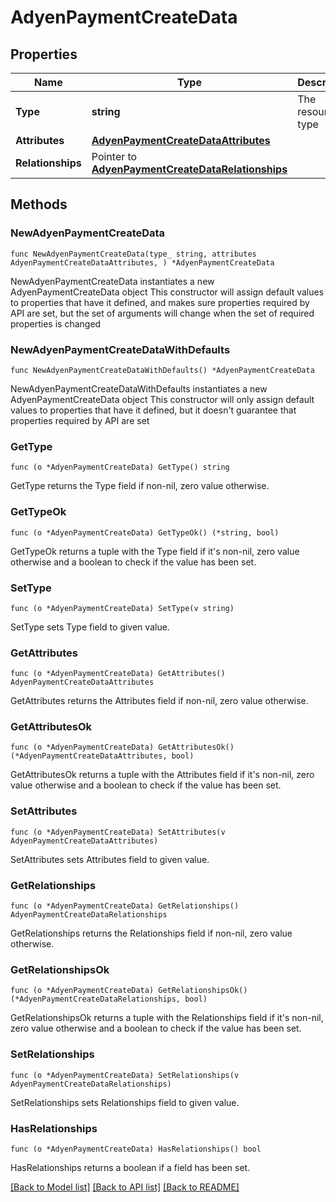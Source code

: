 # AdyenPaymentCreateData

## Properties

Name | Type | Description | Notes
------------ | ------------- | ------------- | -------------
**Type** | **string** | The resource&#39;s type | [default to "adyen_payments"]
**Attributes** | [**AdyenPaymentCreateDataAttributes**](AdyenPaymentCreateDataAttributes.md) |  | 
**Relationships** | Pointer to [**AdyenPaymentCreateDataRelationships**](AdyenPaymentCreateDataRelationships.md) |  | [optional] 

## Methods

### NewAdyenPaymentCreateData

`func NewAdyenPaymentCreateData(type_ string, attributes AdyenPaymentCreateDataAttributes, ) *AdyenPaymentCreateData`

NewAdyenPaymentCreateData instantiates a new AdyenPaymentCreateData object
This constructor will assign default values to properties that have it defined,
and makes sure properties required by API are set, but the set of arguments
will change when the set of required properties is changed

### NewAdyenPaymentCreateDataWithDefaults

`func NewAdyenPaymentCreateDataWithDefaults() *AdyenPaymentCreateData`

NewAdyenPaymentCreateDataWithDefaults instantiates a new AdyenPaymentCreateData object
This constructor will only assign default values to properties that have it defined,
but it doesn't guarantee that properties required by API are set

### GetType

`func (o *AdyenPaymentCreateData) GetType() string`

GetType returns the Type field if non-nil, zero value otherwise.

### GetTypeOk

`func (o *AdyenPaymentCreateData) GetTypeOk() (*string, bool)`

GetTypeOk returns a tuple with the Type field if it's non-nil, zero value otherwise
and a boolean to check if the value has been set.

### SetType

`func (o *AdyenPaymentCreateData) SetType(v string)`

SetType sets Type field to given value.


### GetAttributes

`func (o *AdyenPaymentCreateData) GetAttributes() AdyenPaymentCreateDataAttributes`

GetAttributes returns the Attributes field if non-nil, zero value otherwise.

### GetAttributesOk

`func (o *AdyenPaymentCreateData) GetAttributesOk() (*AdyenPaymentCreateDataAttributes, bool)`

GetAttributesOk returns a tuple with the Attributes field if it's non-nil, zero value otherwise
and a boolean to check if the value has been set.

### SetAttributes

`func (o *AdyenPaymentCreateData) SetAttributes(v AdyenPaymentCreateDataAttributes)`

SetAttributes sets Attributes field to given value.


### GetRelationships

`func (o *AdyenPaymentCreateData) GetRelationships() AdyenPaymentCreateDataRelationships`

GetRelationships returns the Relationships field if non-nil, zero value otherwise.

### GetRelationshipsOk

`func (o *AdyenPaymentCreateData) GetRelationshipsOk() (*AdyenPaymentCreateDataRelationships, bool)`

GetRelationshipsOk returns a tuple with the Relationships field if it's non-nil, zero value otherwise
and a boolean to check if the value has been set.

### SetRelationships

`func (o *AdyenPaymentCreateData) SetRelationships(v AdyenPaymentCreateDataRelationships)`

SetRelationships sets Relationships field to given value.

### HasRelationships

`func (o *AdyenPaymentCreateData) HasRelationships() bool`

HasRelationships returns a boolean if a field has been set.


[[Back to Model list]](../README.md#documentation-for-models) [[Back to API list]](../README.md#documentation-for-api-endpoints) [[Back to README]](../README.md)


